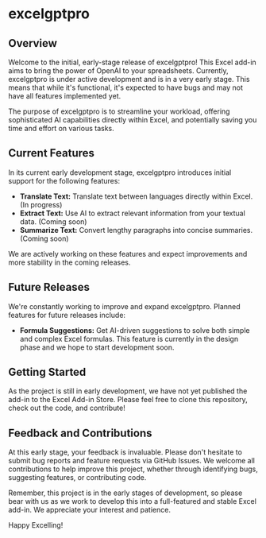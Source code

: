 # excelgptpro

## Overview

Welcome to the initial, early-stage release of excelgptpro! This Excel add-in aims to bring the power of OpenAI to your spreadsheets. Currently, excelgptpro is under active development and is in a very early stage. This means that while it's functional, it's expected to have bugs and may not have all features implemented yet.

The purpose of excelgptpro is to streamline your workload, offering sophisticated AI capabilities directly within Excel, and potentially saving you time and effort on various tasks.

## Current Features

In its current early development stage, excelgptpro introduces initial support for the following features:

- **Translate Text:** Translate text between languages directly within Excel. (In progress)
- **Extract Text:** Use AI to extract relevant information from your textual data. (Coming soon)
- **Summarize Text:** Convert lengthy paragraphs into concise summaries. (Coming soon)

We are actively working on these features and expect improvements and more stability in the coming releases.

## Future Releases

We're constantly working to improve and expand excelgptpro. Planned features for future releases include:

- **Formula Suggestions:** Get AI-driven suggestions to solve both simple and complex Excel formulas. This feature is currently in the design phase and we hope to start development soon.

## Getting Started

As the project is still in early development, we have not yet published the add-in to the Excel Add-in Store. Please feel free to clone this repository, check out the code, and contribute!

## Feedback and Contributions

At this early stage, your feedback is invaluable. Please don't hesitate to submit bug reports and feature requests via GitHub Issues. We welcome all contributions to help improve this project, whether through identifying bugs, suggesting features, or contributing code.

Remember, this project is in the early stages of development, so please bear with us as we work to develop this into a full-featured and stable Excel add-in. We appreciate your interest and patience.

Happy Excelling!